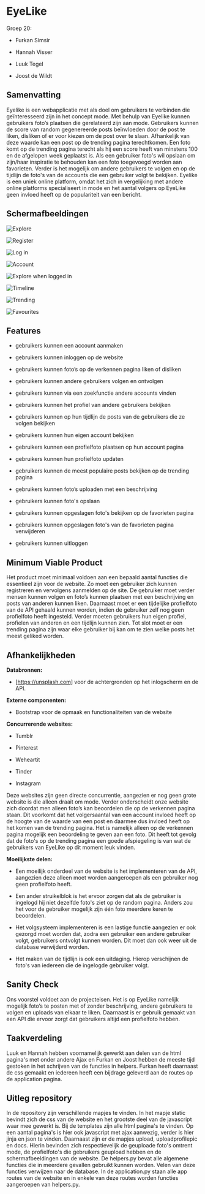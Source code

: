 # EyeLike

Groep 20:

- Furkan Simsir

- Hannah Visser

- Luuk Tegel

- Joost de Wildt

## Samenvatting

Eyelike is een webapplicatie met als doel om gebruikers te verbinden die geïnteresseerd zijn in het concept mode. Met behulp van Eyelike kunnen gebruikers foto’s plaatsen die gerelateerd zijn aan mode. Gebruikers kunnen de score van random gegenereerde posts beïnvloeden door de post te liken, disliken of er voor kiezen om de post over te slaan. Afhankelijk van deze waarde kan een post op de trending pagina terechtkomen. Een foto komt op de trending pagina terecht als hij een score heeft van minstens 100 en de afgelopen week geplaatst is. Als een gebruiker foto's wil opslaan om zijn/haar inspiratie te behouden kan een foto toegevoegd worden aan favorieten. Verder is het mogelijk om andere gebruikers te volgen en op de tijdlijn de foto's van de accounts die een gebruiker volgt te bekijken. Eyelike is een uniek online platform, omdat het zich in vergelijking met andere online platforms specialiseert in mode en het aantal volgers op EyeLike geen invloed heeft op de populariteit van een bericht.




## Schermafbeeldingen
![Explore](doc/explore.png)

![Register](doc/register.png)

![Log in](doc/login.png)

![Account](doc/account.png)

![Explore when logged in](doc/exploreloggedin.png)

![Timeline](doc/timeline.png)

![Trending](doc/trending.png)

![Favourites](doc/favourites.png)




## Features


- gebruikers kunnen een account aanmaken

- gebruikers kunnen inloggen op de website

- gebruikers kunnen foto’s op de verkennen pagina liken of disliken

- gebruikers kunnen andere gebruikers volgen en ontvolgen

- gebruikers kunnen via een zoekfunctie andere accounts vinden

- gebruikers kunnen het profiel van andere gebruikers bekijken

- gebruikers kunnen op hun tijdlijn de posts van de gebruikers die ze volgen bekijken

- gebruikers kunnen hun eigen account bekijken

- gebruikers kunnen een profielfoto plaatsen op hun account pagina

- gebruikers kunnen hun profielfoto updaten

- gebruikers kunnen de meest populaire posts bekijken op de trending pagina

- gebruikers kunnen foto’s uploaden met een beschrijving

- gebruikers kunnen foto's opslaan

- gebruikers kunnen opgeslagen foto's bekijken op de favorieten pagina

- gebruikers kunnen opgeslagen foto's van de favorieten pagina verwijderen

- gebruikers kunnen uitloggen


## Minimum Viable Product


Het product moet minimaal voldoen aan een bepaald aantal functies die essentieel zijn voor de website. Zo moet een gebruiker zich kunnen registreren en vervolgens aanmelden op de site. De gebruiker moet verder mensen kunnen volgen en foto’s kunnen plaatsen met een beschrijving en posts van anderen kunnen liken. Daarnaast moet er een tijdelijke profielfoto van de API gehaald kunnen worden, indien de gebruiker zelf nog geen profielfoto heeft ingesteld. Verder moeten gebruikers hun eigen profiel, profielen van anderen en een tijdlijn kunnen zien. Tot slot moet er een trending pagina zijn waar elke gebruiker bij kan om te zien welke posts het meest geliked worden.



## Afhankelijkheden




**Databronnen:**



- [https://unsplash.com] voor de achtergronden op het inlogscherm en de API.





**Externe componenten:**



- Bootstrap voor de opmaak en functionaliteiten van de website





**Concurrerende websites:**



- Tumblr

- Pinterest

- Weheartit

- Tinder

- Instagram



Deze websites zijn geen directe concurrentie, aangezien er nog geen grote website is die alleen draait om mode. Verder onderscheidt onze website zich doordat men alleen foto’s kan beoordelen die op de verkennen pagina staan. Dit voorkomt dat het volgersaantal van een account invloed heeft op de hoogte van de waarde van een post en daarmee dus invloed heeft op het komen van de trending pagina. Het is namelijk alleen op de verkennen pagina mogelijk een beoordeling te geven aan een foto. Dit heeft tot gevolg dat de foto's op de trending pagina een goede afspiegeling is van wat de gebruikers van EyeLike op dit moment leuk vinden.





**Moeilijkste delen:**



- Een moeilijk onderdeel van de website is het implementeren van de API, aangezien deze alleen moet worden aangeroepen als een gebruiker nog geen profielfoto heeft.

- Een ander struikelblok is het ervoor zorgen dat als de gebruiker is ingelogd hij niet dezelfde foto's ziet op de random pagina. Anders zou het voor de gebruiker mogelijk zijn één foto meerdere keren te beoordelen.

- Het volgsysteem implementeren is een lastige functie aangezien er ook gezorgd moet worden dat, zodra een gebruiker een andere gebruiker volgt, gebruikers ontvolgt kunnen worden. Dit moet dan ook weer uit de database verwijderd worden.

- Het maken van de tijdlijn is ook een uitdaging. Hierop verschijnen de foto's van iedereen die de ingelogde gebruiker volgt.


## Sanity Check

Ons voorstel voldoet aan de projecteisen. Het is op EyeLike namelijk mogelijk foto’s te posten met of zonder beschrijving, andere gebruikers te volgen en uploads van elkaar te liken. Daarnaast is er gebruik gemaakt van een API die ervoor zorgt dat gebruikers altijd een profielfoto hebben.

## Taakverdeling

Luuk en Hannah hebben voornamelijk gewerkt aan delen van de html pagina's met onder andere Ajax en Furkan en Joost hebben de meeste tijd gestoken in het schrijven van de functies in helpers. Furkan heeft daarnaast de css gemaakt en iedereen heeft een bijdrage geleverd aan de routes op de application pagina.

## Uitleg repository

In de repository zijn verschillende mapjes te vinden. In het mapje static bevindt zich de css van de website en het grootste deel van de javascript waar mee gewerkt is. Bij de templates zijn alle html pagina's te vinden. Op een aantal pagina's is hier ook javascript met ajax aanwezig, verder is hier jinja en json te vinden. Daarnaast zijn er de mapjes upload, uploadprofilepic en docs. Hierin bevinden zich respectievelijk de geuploade foto's omtrent mode, de profielfoto's die gebruikers geupload hebben en de schermafbeeldingen van de website. De helpers.py bevat alle algemene functies die in meerdere gevallen gebruikt kunnen worden. Velen van deze functies verwijzen naar de database. In de application.py staan alle app routes van de website en in enkele van deze routes worden functies aangeroepen van helpers.py.


